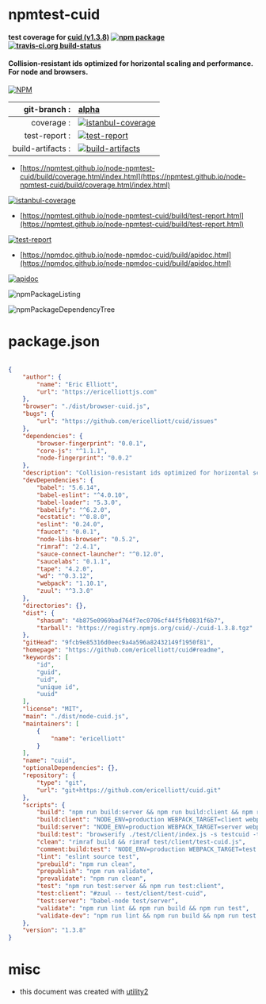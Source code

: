 # npmtest-cuid

#### test coverage for  [cuid (v1.3.8)](https://github.com/ericelliott/cuid#readme)  [![npm package](https://img.shields.io/npm/v/npmtest-cuid.svg?style=flat-square)](https://www.npmjs.org/package/npmtest-cuid) [![travis-ci.org build-status](https://api.travis-ci.org/npmtest/node-npmtest-cuid.svg)](https://travis-ci.org/npmtest/node-npmtest-cuid)

#### Collision-resistant ids optimized for horizontal scaling and performance. For node and browsers.

[![NPM](https://nodei.co/npm/cuid.png?downloads=true&downloadRank=true&stars=true)](https://www.npmjs.com/package/cuid)

| git-branch : | [alpha](https://github.com/npmtest/node-npmtest-cuid/tree/alpha)|
|--:|:--|
| coverage : | [![istanbul-coverage](https://npmtest.github.io/node-npmtest-cuid/build/coverage.badge.svg)](https://npmtest.github.io/node-npmtest-cuid/build/coverage.html/index.html)|
| test-report : | [![test-report](https://npmtest.github.io/node-npmtest-cuid/build/test-report.badge.svg)](https://npmtest.github.io/node-npmtest-cuid/build/test-report.html)|
| build-artifacts : | [![build-artifacts](https://npmtest.github.io/node-npmtest-cuid/glyphicons_144_folder_open.png)](https://github.com/npmtest/node-npmtest-cuid/tree/gh-pages/build)|

- [https://npmtest.github.io/node-npmtest-cuid/build/coverage.html/index.html](https://npmtest.github.io/node-npmtest-cuid/build/coverage.html/index.html)

[![istanbul-coverage](https://npmtest.github.io/node-npmtest-cuid/build/screenCapture.buildCi.browser.%252Ftmp%252Fbuild%252Fcoverage.lib.html.png)](https://npmtest.github.io/node-npmtest-cuid/build/coverage.html/index.html)

- [https://npmtest.github.io/node-npmtest-cuid/build/test-report.html](https://npmtest.github.io/node-npmtest-cuid/build/test-report.html)

[![test-report](https://npmtest.github.io/node-npmtest-cuid/build/screenCapture.buildCi.browser.%252Ftmp%252Fbuild%252Ftest-report.html.png)](https://npmtest.github.io/node-npmtest-cuid/build/test-report.html)

- [https://npmdoc.github.io/node-npmdoc-cuid/build/apidoc.html](https://npmdoc.github.io/node-npmdoc-cuid/build/apidoc.html)

[![apidoc](https://npmdoc.github.io/node-npmdoc-cuid/build/screenCapture.buildCi.browser.%252Ftmp%252Fbuild%252Fapidoc.html.png)](https://npmdoc.github.io/node-npmdoc-cuid/build/apidoc.html)

![npmPackageListing](https://npmtest.github.io/node-npmtest-cuid/build/screenCapture.npmPackageListing.svg)

![npmPackageDependencyTree](https://npmtest.github.io/node-npmtest-cuid/build/screenCapture.npmPackageDependencyTree.svg)



# package.json

```json

{
    "author": {
        "name": "Eric Elliott",
        "url": "https://ericelliottjs.com"
    },
    "browser": "./dist/browser-cuid.js",
    "bugs": {
        "url": "https://github.com/ericelliott/cuid/issues"
    },
    "dependencies": {
        "browser-fingerprint": "0.0.1",
        "core-js": "^1.1.1",
        "node-fingerprint": "0.0.2"
    },
    "description": "Collision-resistant ids optimized for horizontal scaling and performance. For node and browsers.",
    "devDependencies": {
        "babel": "5.6.14",
        "babel-eslint": "^4.0.10",
        "babel-loader": "5.3.0",
        "babelify": "^6.2.0",
        "ecstatic": "^0.8.0",
        "eslint": "0.24.0",
        "faucet": "0.0.1",
        "node-libs-browser": "0.5.2",
        "rimraf": "2.4.1",
        "sauce-connect-launcher": "^0.12.0",
        "saucelabs": "0.1.1",
        "tape": "4.2.0",
        "wd": "^0.3.12",
        "webpack": "1.10.1",
        "zuul": "^3.3.0"
    },
    "directories": {},
    "dist": {
        "shasum": "4b875e0969bad764f7ec0706cf44f5fb0831f6b7",
        "tarball": "https://registry.npmjs.org/cuid/-/cuid-1.3.8.tgz"
    },
    "gitHead": "9fcb9e85316d0eec9a4a596a82432149f1950f81",
    "homepage": "https://github.com/ericelliott/cuid#readme",
    "keywords": [
        "id",
        "guid",
        "uid",
        "unique id",
        "uuid"
    ],
    "license": "MIT",
    "main": "./dist/node-cuid.js",
    "maintainers": [
        {
            "name": "ericelliott"
        }
    ],
    "name": "cuid",
    "optionalDependencies": {},
    "repository": {
        "type": "git",
        "url": "git+https://github.com/ericelliott/cuid.git"
    },
    "scripts": {
        "build": "npm run build:server && npm run build:client && npm run build:test",
        "build:client": "NODE_ENV=production WEBPACK_TARGET=client webpack -p",
        "build:server": "NODE_ENV=production WEBPACK_TARGET=server webpack",
        "build:test": "browserify ./test/client/index.js -s testcuid -t babelify --outfile test/client/test-cuid.js",
        "clean": "rimraf build && rimraf test/client/test-cuid.js",
        "comment:build:test": "NODE_ENV=production WEBPACK_TARGET=test webpack -p",
        "lint": "eslint source test",
        "prebuild": "npm run clean",
        "prepublish": "npm run validate",
        "prevalidate": "npm run clean",
        "test": "npm run test:server && npm run test:client",
        "test:client": "#zuul -- test/client/test-cuid",
        "test:server": "babel-node test/server",
        "validate": "npm run lint && npm run build && npm run test",
        "validate-dev": "npm run lint && npm run build && npm run test | faucet"
    },
    "version": "1.3.8"
}
```



# misc
- this document was created with [utility2](https://github.com/kaizhu256/node-utility2)
